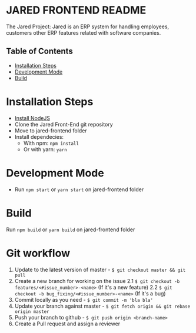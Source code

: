 # JARED FRONTEND README
The Jared Project:
Jared is an ERP system for handling employees, customers other ERP features related with software companies.

## Table of Contents

- [Installation Steps](#installation-steps)
- [Development Mode](#build)
- [Build](#build)

# Installation Steps

* [Install NodeJS](https://nodejs.org/es/)
* Clone the Jared Front-End git repository
* Move to jared-frontend folder
* Install dependecies:
    * With npm: `npm install`
    * Or with yarn: `yarn`

# Development Mode
* Run `npm start` or `yarn start` on jared-frontend folder

# Build
Run `npm build` or `yarn build` on jared-frontend folder

# Git workflow
1. Update to the latest version of master - `$ git checkout master && git pull`
2. Create a new branch for working on the issue
  2.1 `$ git checkout -b features/<#issue_number>-<name>` (If it's a new feature)
  2.2 `$ git checkout -b bug_fixing/<#issue_number>-<name>` (If it's a bug)
3. Commit locally as you need - `$ git commit -m 'bla bla'`
4. Update your branch against master - `$ git fetch origin && git rebase origin master`
5. Push your branch to github - `$ git push origin <branch-name>`
6. Create a Pull request and assign a reviewer
